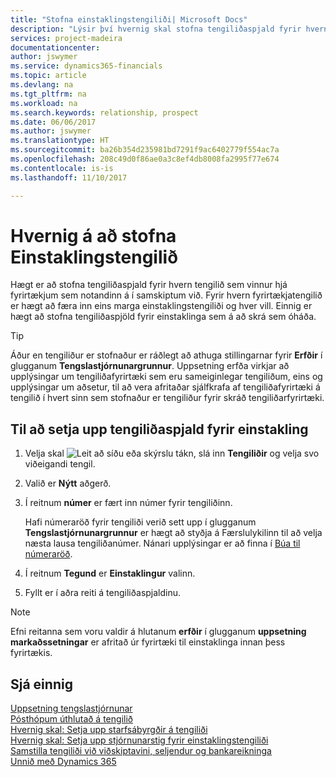 ```yaml
---
title: "Stofna einstaklingstengiliði| Microsoft Docs"
description: "Lýsir því hvernig skal stofna tengiliðaspjald fyrir hvern nýjan einstakling eða viðfang sem þú ert í viðskiptasamband við."
services: project-madeira
documentationcenter: 
author: jswymer
ms.service: dynamics365-financials
ms.topic: article
ms.devlang: na
ms.tgt_pltfrm: na
ms.workload: na
ms.search.keywords: relationship, prospect
ms.date: 06/06/2017
ms.author: jswymer
ms.translationtype: HT
ms.sourcegitcommit: ba26b354d235981bd7291f9ac6402779f554ac7a
ms.openlocfilehash: 208c49d0f86ae0a3c8ef4db8008fa2995f77e674
ms.contentlocale: is-is
ms.lasthandoff: 11/10/2017

---
```

# <a name="how-to-create-contact-persons"></a>Hvernig á að stofna Einstaklingstengilið
Hægt er að stofna tengiliðaspjald fyrir hvern tengilið sem vinnur hjá fyrirtækjum sem notandinn á í samskiptum við. Fyrir hvern fyrirtækjatengilið er hægt að færa inn eins marga einstaklingstengiliði og hver vill. Einnig er hægt að stofna tengiliðaspjöld fyrir einstaklinga sem á að skrá sem óháða.

> [!TIP]  
>   Áður en tengiliður er stofnaður er ráðlegt að athuga stillingarnar fyrir **Erfðir** í glugganum **Tengslastjórnunargrunnur**. Uppsetning erfða virkjar að upplýsingar um tengiliðafyrirtæki sem eru sameiginlegar tengiliðum, eins og upplýsingar um aðsetur, til að vera afritaðar sjálfkrafa af tengiliðafyrirtæki  á tengilið í hvert sinn sem  stofnaður er tengiliður fyrir skráð tengiliðarfyrirtæki.

## <a name="to-create-a-contact-card-for-a-person"></a>Til að setja upp tengiliðaspjald fyrir einstakling
1. Velja skal ![Leit að síðu eða skýrslu](media/ui-search/search_small.png "Leit að síðu eða skýrslu táknið") tákn, slá inn  **Tengiliðir** og velja svo viðeigandi tengil.
2. Valið er **Nýtt** aðgerð.
3. Í reitnum **númer** er fært inn númer fyrir tengiliðinn.

    Hafi númeraröð fyrir tengiliði verið sett upp í glugganum **Tengslastjórnunargrunnur** er hægt að styðja á Færslulykilinn til að velja næsta lausa tengiliðanúmer. Nánari upplýsingar er að finna í [Búa til númeraröð](ui-create-number-series.md).
4. Í reitnum **Tegund** er **Einstaklingur** valinn.
5. Fyllt er í aðra reiti á tengiliðaspjaldinu.

> [!NOTE]  
>   Efni reitanna sem voru valdir á hlutanum **erfðir** í glugganum **uppsetning markaðssetningar** er afritað úr fyrirtæki til einstaklinga innan þess fyrirtækis.

## <a name="see-also"></a>Sjá einnig
[Uppsetning tengslastjórnunar](marketing-setup-marketing.md)  
[Pósthópum úthlutað á tengilið](marketing-mailing-groups.md#AssignMailGroupContact)  
[Hvernig skal: Setja upp starfsábyrgðir á tengiliði](marketing-job-responsibilities.md)  
[Hvernig skal: Setja upp stjórnunarstig fyrir einstaklingstengiliði](marketing-organizational-levels.md)  
[Samstilla tengiliði við viðskiptavini, seljendur og bankareikninga](marketing-synchronize-contacts-customers-vendors-bank-accounts.md)  
[Unnið með Dynamics 365](ui-work-product.md)  

